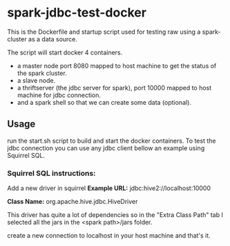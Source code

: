 # spark-jdbc-test-docker

This is the Dockerfile and startup script used for testing raw using a spark-cluster as a data source.


The script will start docker 4 containers.
* a master node port 8080 mapped to host machine to get the status of the spark cluster.
* a slave node.
* a thriftserver (the jdbc server for spark), port 10000 mapped to host machine for jdbc connection.
* and a spark shell so that we can create some data (optional).

## Usage
run the start.sh script to build and start the docker containers.
To test the jdbc connection you can use any jdbc client bellow an example using Squirrel SQL.

### Squirrel SQL instructions:
Add a new driver in squirrel
**Example URL:** jdbc:hive2://localhost:10000

**Class Name:** org.apache.hive.jdbc.HiveDriver

This driver has quite a lot of dependencies so in the "Extra Class Path" tab I selected all the jars in the \<spark path>/jars folder.

create a new connection to localhost in your host machine and that's it.
